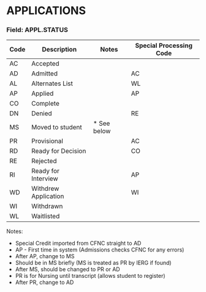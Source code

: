 # APPLICATIONS

### Field: APPL.STATUS

| Code | Description          | Notes        | Special Processing Code |
| ---- | -------------------- | ------------ | ----------------------- |
| AC   | Accepted             |              |                         |
| AD   | Admitted             |              | AC                      |
| AL   | Alternates List      |              | WL                      |
| AP   | Applied              |              | AP                      |
| CO   | Complete             |              |                         |
| DN   | Denied               |              | RE                      |
| MS   | Moved to student     | \* See below |                         |
| PR   | Provisional          |              | AC                      |
| RD   | Ready for Decision   |              | CO                      |
| RE   | Rejected             |              |                         |
| RI   | Ready for Interview  |              | AP                      |
| WD   | Withdrew Application |              | WI                      |
| WI   | Withdrawn            |              |                         |
| WL   | Waitlisted           |              |                         |

Notes:
- Special Credit imported from CFNC straight to AD
- AP - First time in system (Admissions checks CFNC for any errors)
- After AP, change to MS
- Should be in MS briefly (MS is treated as PR by IERG if found)
- After MS, should be changed to PR or AD
- PR is for Nursing until transcript (allows student to register)
- After PR, change to AD
